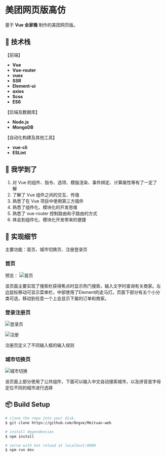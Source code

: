 # 美团网页版高仿

基于 **Vue 全家桶** 制作的美团网页版。

## :book: 技术栈

【前端】

- **Vue**
- **Vue-router**
- **vuex**
- **SSR**
- **Element-ui**
- **axios**
- **Scss**
- **ES6**

【后端及数据库】

- **Node.js**
- **MongoDB**

【自动化构建及其他工具】

- **vue-cli**
- **ESLint**

## :closed_book: 我学到了

1. 对 Vue 的组件、指令、选项、模版渲染、事件绑定、计算属性等有了一定了解
2. 了解了 Vue 组件之间的交互、传值
3. 熟悉了在 Vue 项目中使用第三方插件
4. 熟悉了组件化、模块化的开发思维
5. 熟悉了 vue-router 控制路由和子路由的方式
6. 体会到组件化、模块化开发带来的便捷

## :pencil: 实现细节

主要功能：首页、城市切换页、注册登录页

### 首页

预览：
![首页](http://m.qpic.cn/psb?/V103EO2s2J4gkQ/op57IhkAAXOxy8BL*IolT32ZDwYRrgUFV6p8uo7skA4!/b/dL8AAAAAAAAA&bo=QAaDAwAAAAARB*Y!&rf=viewer_4 "首页")

该页面主要实现了搜索栏获得焦点时显示热门搜索，输入文字时查询有关商家。左边鼠标移动可显示菜单栏，中部使用了Element的走马灯。页面下部分有五个小分类可选，移动到任意一个上会显示下属的订单和商家。

### 登录注册页

![登录页](http://m.qpic.cn/psb?/V103EO2s2J4gkQ/8gjRh7aj6BtipOlFBIpjYgKOt41ozuIeqqktKrnWixg!/b/dMIAAAAAAAAA&bo=QAaDAwAAAAARF.Y!&rf=viewer_4 "登录页")

![注册](http://m.qpic.cn/psb?/V103EO2s2J4gkQ/ERhl0lcVZKtcWLITFrz5oF29SLrs4XPS9NdOS91TinA!/b/dMIAAAAAAAAA&bo=QAaDAwAAAAARF.Y!&rf=viewer_4 "注册")

注册页定义了不同输入框的输入规则

### 城市切换页

![城市切换](http://m.qpic.cn/psb?/V103EO2s2J4gkQ/kbwtFrNCYtgJi5u3CEhQ9Npnh12V2ak8F4wr5EFE7pg!/b/dL8AAAAAAAAA&bo=QAaDAwAAAAARF.Y!&rf=viewer_4 "城市切换")

该页面上部分使用了公共组件，下面可以输入中文自动搜索城市，以及拼音首字母定位不同的城市进行选择

## :package: Build Setup

``` bash
# clone the repo into your disk.
$ git clone https://github.com/Ongve/Meituan-web

# install dependencies
$ npm install

# serve with hot reload at localhost:8080
$ npm run dev
```

